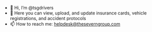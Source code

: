 - 👋 Hi, I’m @tsgdrivers
- 🌱 Here you can view, upload, and update insurance cards, vehicle registrations, and accident protocols
- 📫 How to reach me: helpdesk@theseverngroup.com


